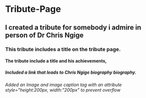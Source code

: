 # Tribute-Page
## I created a tribute for somebody i admire in person of Dr Chris Ngige
### This tribute includes a title on the tribute page.
#### The tribute include a title and his achievements,
##### Included a link that leads to Chris Ngige biography biography.
###### Added an Image and image caption tag with an attribute style=”height:200px, width:”200px” to prevent overflow
